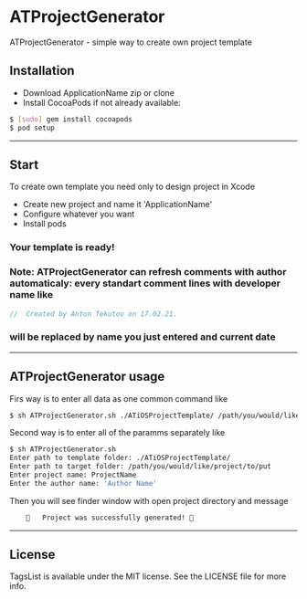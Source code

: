 # ATProjectGenerator


ATProjectGenerator - simple way to create own project template

## Installation

- Download ApplicationName zip or clone
- Install CocoaPods if not already available:

``` bash
$ [sudo] gem install cocoapods
$ pod setup
```
---
## Start

To create own template you need only to design project in Xcode
- Create new project and name it 'ApplicationName'
- Configure whatever you want
- Install pods

### Your template is ready!

### Note: ATProjectGenerator can refresh comments with author automaticaly: every standart comment lines with developer name like 
``` Swift
//  Created by Anton Tekutov on 17.02.21.
```
### will be replaced by name you just entered and current date
---
## ATProjectGenerator usage

Firs way is to enter all data as one common command like
``` bash
$ sh ATProjectGenerator.sh ./ATiOSProjectTemplate/ /path/you/would/like/project/to/put ProjectName 'Author Name'
```
Second way is to enter all of the paramms separately like
``` bash
$ sh ATProjectGenerator.sh 
Enter path to template folder: ./ATiOSProjectTemplate/ 
Enter path to target folder: /path/you/would/like/project/to/put 
Enter project name: ProjectName 
Enter the author name: 'Author Name'
```
Then you will see finder window with open project directory and message
``` bash
	🎉	Project was successfully generated!	🎉
```
---
## License

TagsList is available under the MIT license. See the LICENSE file for more info.
